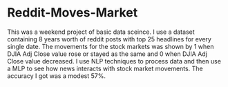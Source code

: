 # Reddit-Moves-Market

This was a weekend project of basic data sceince. I use a dataset containing 8 years worth of reddit posts with top 25 headlines for every single date. The movements for the stock markets was shown by 1 when DJIA Adj Close value rose or stayed as the same and 0 when DJIA Adj Close value decreased. I use NLP techniques to process data and then use a MLP to see how news interacts with stock market movements. The accuracy I got was a modest 57%.
